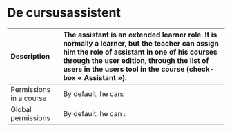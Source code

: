 # De cursusassistent

| Description | The assistant is an extended learner role. It is normally a learner, but the teacher can assign him the role of assistant in one of his courses through the user edition, through the list of users in the users tool in the course \(check-box « Assistant »\). |
| :--- | :--- |
| Permissions in a course | By default, he can: |
| Global permissions | By default, he can : |

